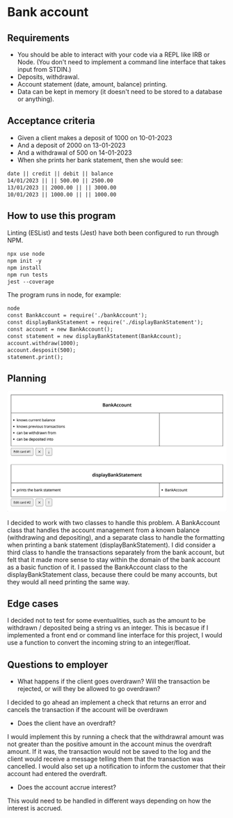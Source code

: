 Bank account
============

## Requirements
- You should be able to interact with your code via a REPL like IRB or Node. (You don't need to implement a command line interface that takes input from STDIN.)
- Deposits, withdrawal.
- Account statement (date, amount, balance) printing.
- Data can be kept in memory (it doesn't need to be stored to a database or anything).


## Acceptance criteria
- Given a client makes a deposit of 1000 on 10-01-2023
- And a deposit of 2000 on 13-01-2023
- And a withdrawal of 500 on 14-01-2023
- When she prints her bank statement, then she would see:

````console
date || credit || debit || balance
14/01/2023 || || 500.00 || 2500.00
13/01/2023 || 2000.00 || || 3000.00
10/01/2023 || 1000.00 || || 1000.00
````


## How to use this program

Linting (ESList) and tests (Jest) have both been configured to run through NPM.

````console
npx use node
npm init -y
npm install
npm run tests
jest --coverage
````

The program runs in node, for example:
````node
node
const BankAccount = require('./bankAccount');
const displayBankStatement = require('./displayBankStatement');
const account = new BankAccount();
const statement = new displayBankStatement(BankAccount);
account.withdraw(1000);
account.desposit(500);
statement.print();
````


## Planning

![CRC cards](./documents/CRC%20cards%20-%20bank%20account%20tech%20test.png?raw=true "Model mapping")

I decided to work with two classes to handle this problem. A BankAccount class that handles the account management from a known balance (withdrawing and depositing), and a separate class to handle the formatting when printing a bank statement (displayBankStatement). I did consider a third class to handle the transactions separately from the bank account, but felt that it made more sense to stay within the domain of the bank account as a basic function of it. I passed the BankAccount class to the displayBankStatement class, because there could be many accounts, but they would all need printing the same way.

## Edge cases
I decided not to test for some eventualities, such as the amount to be withdrawn / deposited being a string vs an integer. This is becasue if I implemented a front end or command line interface for this project, I would use a function to convert the incoming string to an integer/float. 

## Questions to employer

- What happens if the client goes overdrawn? Will the transaction be rejected, or will they be allowed to go overdrawn?

I decided to go ahead an implement a check that returns an error and cancels the transaction if the account will be overdrawn

- Does the client have an overdraft?

I would implement this by running a check that the withdrawral amount was not greater than the positive amount in the account minus the overdraft amount. If it was, the transaction would not be saved to the log and the client would receive a message telling them that the transaction was cancelled. I would also set up a notification to inform the customer that their account had entered the overdraft.

- Does the account accrue interest?

This would need to be handled in different ways depending on how the interest is accrued.


